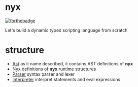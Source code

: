 # nyx
[![forthebadge](https://forthebadge.com/images/badges/built-with-love.svg)](https://forthebadge.com)

Let's build a dynamic typed scripting language from scratch

# structure
+ [Ast](Ast.h) as it name described, it contains AST definitions of **nyx**
+ [Nyx](Nyx.h) definitions of **nyx** runtime structures
+ [Parser](Parser.h) syntax parser and lexer
+ [Interpreter](Interpreter.h) interpret statements and eval expressions
